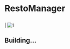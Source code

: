 # RestoManager
##
| ![1]([https://media.giphy.com/media/UbbPsL95nT0T6tKrIw/giphy.gif](https://media.giphy.com/media/nEaVQAybfZbrQQ4R4W/giphy.gif)) 
 ## Building...
